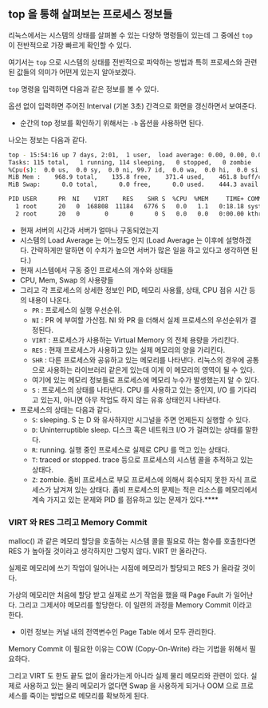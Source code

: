 ## top 을 통해 살펴보는 프로세스 정보들

리눅스에서는 시스템의 상태를 살펴볼 수 있는 다양하 명령들이 있는데 그 중에선 `top` 이 전반적으로 가장 빠르게 확인할 수 있다.

여기서는 `top` 으로 시스템의 상태를 전반적으로 파악하는 방법과 특히 프로세스와 관련된 값들의 의미가 어떤게 있는지 알아보겠다. 

`top` 명령을 입력하면 다음과 같은 정보를 볼 수 있다.

옵션 없이 입력하면 주어진 Interval (기본 3초) 간격으로 화면을 갱신하면서 보여준다. 

- 순간의 top 정보를 확인하기 위해서는 `-b` 옵션을 사용하면 된다.

나오는 정보는 다음과 같다.

```bash
top - 15:54:16 up 7 days, 2:01,  1 user,  load average: 0.00, 0.00, 0.00
Tasks: 115 total,   1 running, 114 sleeping,   0 stopped,   0 zombie
%Cpu(s):  0.0 us,  0.0 sy,  0.0 ni, 99.7 id,  0.0 wa,  0.0 hi,  0.0 si,  0.3 st
MiB Mem :    968.9 total,    135.8 free,    371.4 used,    461.8 buff/cache
MiB Swap:      0.0 total,      0.0 free,      0.0 used.    444.3 avail Mem

PID USER      PR  NI    VIRT    RES    SHR S  %CPU  %MEM     TIME+ COMMAND
  1 root      20   0  168808  11184   6776 S   0.0   1.1   0:18.18 systemd
  2 root      20   0       0      0      0 S   0.0   0.0   0:00.00 kthreadd
```

- 현재 서버의 시간과 서버가 얼마나 구동되었는지
- 시스템의 Load Average 는 어느정도 인지 (Load Average 는 이후에 설명하겠다. 간략하게만 말하면 이 수치가 높으면 서버가 많은 일을 하고 있다고 생각하면 된다.)
- 현재 시스템에서 구동 중인 프로세스의 개수와 상태들
- CPU, Mem, Swap 의 사용량들
- 그리고 각 프로세스의 상세한 정보인 PID, 메모리 사용률, 상태, CPU 점유 시간 등의 내용이 나온다.
    - `PR` : 프로세스의 실행 우선순위.
    - `NI` : PR 에 부여할 가산점. NI 와 PR 을 더해서 실제 프로세스의 우선순위가 결정된다.
    - `VIRT` : 프로세스가 사용하는 Virtual Memory 의 전체 용량을 가리킨다.
    - `RES` : 현재 프로세스가 사용하고 있는 실제 메모리의 양을 가리킨다.
    - `SHR` : 다른 프로세스와 공유하고 있는 메모리를 나타낸다. 리눅스의 경우에 공통으로 사용하는 라이브러리 같은게 있는데 이게 이 메모리의 영역이 될 수 있다.
    - 여기에 있는 메모리 정보들로 프로세스에 메모리 누수가 발생했는지 알 수 있다.
    - `S` : 프로세스의 상태를 나타낸다. CPU 를 사용하고 있는 중인지, I/O 를 기다리고 있는지, 아니면 아무 작업도 하지 않는 유휴 상태인지 나타낸다.
- 프로세스의 상태는 다음과 같다.
    - `S`: sleeping. S 는 D 와 유사하지만 시그널을 주면 언제든지 실행할 수 있다.
    - `D`: Uninterruptible sleep. 디스크 혹은 네트워크 I/O 가 걸려있는 상태를 말한다.
    - `R`: running. 실행 중인 프로세스로 실제로 CPU 를 먹고 있는 상태다.
    - `T`: traced or stopped. trace 등으로 프로세스의 시스템 콜을 추적하고 있는 상태다.
    - `Z`: zombie. 좀비 프로세스로 부모 프로세스에 의해서 회수되지 못한 자식 프로세스가 남겨져 있는 상태다. 좀비 프로세스의 문제는 적은 리소스를 메모리에서 계속 가지고 있는 문제와 PID 를 점유하고 있는 문제가 있다.****

### VIRT 와 RES 그리고 Memory Commit

malloc() 과 같은 메모리 할당을 호출하는 시스템 콜을 필요로 하는 함수를 호출한다면 RES 가 높아질 것이라고 생각하지만 그렇지 않다. VIRT 만 올라간다.

실제로 메모리에 쓰기 작업이 일어나는 시점에 메모리가 할당되고 RES 가 올라갈 것이다.

가상의 메모리만 처음에 할당 받고 실제로 쓰기 작업을 했을 때 Page Fault 가 일어난다. 그리고 그제서야 메모리를 할당한다. 이 일련의 과정을 Memory Commit 이라고 한다.

- 이런 정보는 커널 내의 전역변수인 Page Table 에서 모두 관리한다.

Memory Commit 이 필요한 이유는 COW (Copy-On-Write) 라는 기법을 위해서 필요하다. 

그리고 VIRT 도 한도 끝도 없이 올라가는게 아니라 실제 물리 메모리와 관련이 있다. 실제로 사용하고 있는 물리 메모리가 없다면 Swap 을 사용하게 되거나 OOM 으로 프로세스를 죽이는 방법으로 메모리를 확보하게 된다.
